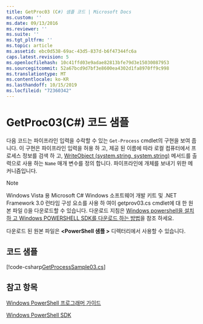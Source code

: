 ```yaml
---
title: GetProc03 (C#) 샘플 코드 | Microsoft Docs
ms.custom: ''
ms.date: 09/13/2016
ms.reviewer: ''
ms.suite: ''
ms.tgt_pltfrm: ''
ms.topic: article
ms.assetid: ebc0d538-69ac-43d5-837d-b6f47344fc6a
caps.latest.revision: 5
ms.openlocfilehash: 10c41ffd03e9adae82813bfe79d3e15030087953
ms.sourcegitcommit: 52a67bcd9d7bf3e8600ea4302d1fa8970ff9c998
ms.translationtype: MT
ms.contentlocale: ko-KR
ms.lasthandoff: 10/15/2019
ms.locfileid: "72360342"
---
```

# <a name="getproc03-c-sample-code"></a>GetProc03(C#) 코드 샘플

다음 코드는 파이프라인 입력을 수락할 수 있는 `Get-Process` cmdlet의 구현을 보여 줍니다. 이 구현은 파이프라인 입력을 허용 하 고, 제공 된 이름에 따라 로컬 컴퓨터에서 프로세스 정보를 검색 하 고, [WriteObject (system.string, system.string)](/dotnet/api/system.management.automation.cmdlet.writeobject?view=pscore-6.2.0#System_Management_Automation_Cmdlet_WriteObject_System_Object_System_Boolean_) 메서드를 출력으로 사용 하는 `Name` 매개 변수를 정의 합니다. 파이프라인에 개체를 보내기 위한 메커니즘입니다.

> [!NOTE]
> Windows Vista 용 Microsoft C# Windows 소프트웨어 개발 키트 및 .NET Framework 3.0 런타임 구성 요소를 사용 하 여이 getprov03.cs cmdlet에 대 한 원본 파일 ()을 다운로드할 수 있습니다. 다운로드 지침은 [Windows powershell을 설치 하 고 Windows POWERSHELL SDK를 다운로드 하는 방법](/powershell/developer/installing-the-windows-powershell-sdk)을 참조 하세요.
>
> 다운로드 된 원본 파일은 **\<PowerShell 샘플 >** 디렉터리에서 사용할 수 있습니다.

## <a name="code-sample"></a>코드 샘플

[!code-csharp[GetProcessSample03.cs](../../../../powershell-sdk-samples/SDK-2.0/csharp/GetProcessSample03/GetProcessSample03.cs#L11-L78 "GetProcessSample03.cs")]

## <a name="see-also"></a>참고 항목

[Windows PowerShell 프로그래머 가이드](./windows-powershell-programmer-s-guide.md)

[Windows PowerShell SDK](../windows-powershell-reference.md)
